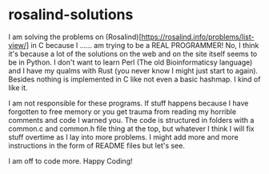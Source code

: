 # rosalind-solutions

I am solving the problems on (Rosalind)[https://rosalind.info/problems/list-view/] in C because I ...... am trying to be a REAL PROGRAMMER! No, I think it's because a lot of the solutions on the web and on the site itself seems to be in Python. I don't want to learn Perl (The old Bioinformaticsy language) and I have my qualms with Rust (you never know I might just start to again). Besides nothing is implemented in C like not even a basic hashmap. I kind of like it. 

I am not responsible for these programs. If stuff happens because I have forgotten to free memory or you get trauma from reading my horrible comments and code I warned you. The code is structured in folders with a common.c and common.h file thing at the top, but whatever I think I will fix stuff overtime as I lay into more problems. I might add more and more instructions in the form of README files but let's see.

I am off to code more. Happy Coding!